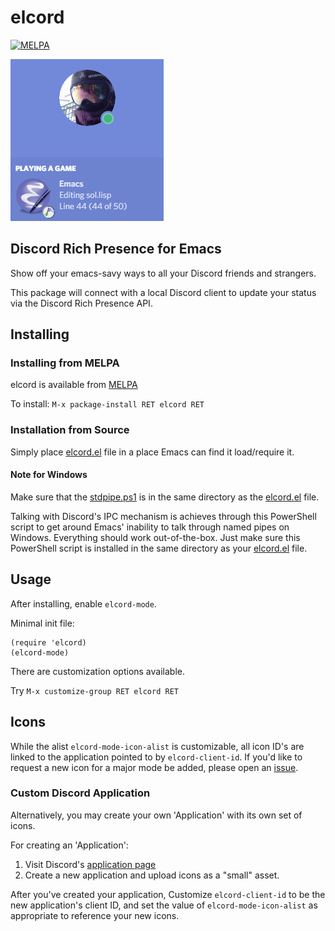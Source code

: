 # elcord

[![MELPA](https://melpa.org/packages/elcord-badge.svg)](https://melpa.org/#/elcord)

![](images/elcord-preview.png)

## Discord Rich Presence for Emacs

Show off your emacs-savy ways to all your Discord friends and strangers.

This package will connect with a local Discord client to update your status via the Discord Rich Presence API.

## Installing

### Installing from MELPA

elcord is available from [MELPA](https://melpa.org/)

To install:
`M-x package-install RET elcord RET`

### Installation from Source

Simply place [elcord.el](elcord.el) file in a place Emacs can find it load/require it.

#### Note for Windows

Make sure that the [stdpipe.ps1](stdpipe.ps1) is in the same directory as the [elcord.el](elcord.el) file.

Talking with Discord's IPC mechanism is achieves through this PowerShell script to get around Emacs' inability to talk through named pipes on Windows.
Everything should work out-of-the-box. Just make sure this PowerShell script is installed in the same directory as your [elcord.el](elcord.el) file.

## Usage

After installing, enable `elcord-mode`.

Minimal init file:

``` emacs-lisp
(require 'elcord)
(elcord-mode)
```

There are customization options available.

Try
`M-x customize-group RET elcord RET`

## Icons

While the alist `elcord-mode-icon-alist` is customizable, all icon ID's are linked to the application pointed to by `elcord-client-id`.
If you'd like to request a new icon for a major mode be added, please open an [issue](../../issues).

### Custom Discord Application

Alternatively, you may create your own 'Application' with its own set of icons.

For creating an 'Application':
1. Visit Discord's [application page](https://discordapp.com/developers/applications/me/)
2. Create a new application and upload icons as a "small" asset.

After you've created your application, Customize `elcord-client-id` to be the new application's client ID,
and set the value of `elcord-mode-icon-alist` as appropriate to reference your new icons.
